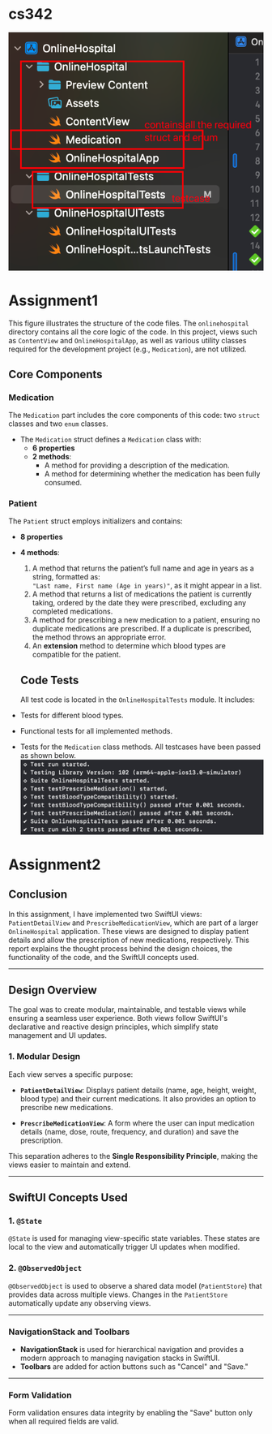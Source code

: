 # cs342
![image](img.jpg)
# Assignment1
This figure illustrates the structure of the code files. The `onlinehospital` directory contains all the core logic of the code. In this project, views such as `ContentView` and `OnlineHospitalApp`, as well as various utility classes required for the development project (e.g., `Medication`), are not utilized.

## Core Components

### Medication
The `Medication` part includes the core components of this code: two `struct` classes and two `enum` classes.

- The `Medication` struct defines a `Medication` class with:
  - **6 properties**
  - **2 methods**:
    - A method for providing a description of the medication.
    - A method for determining whether the medication has been fully consumed.

### Patient
The `Patient` struct employs initializers and contains:

- **8 properties**
- **4 methods**:
  1. A method that returns the patient’s full name and age in years as a string, formatted as:  
     `"Last name, First name (Age in years)"`, as it might appear in a list.
  2. A method that returns a list of medications the patient is currently taking, ordered by the date they were prescribed, excluding any completed medications.
  3. A method for prescribing a new medication to a patient, ensuring no duplicate medications are prescribed. If a duplicate is prescribed, the method throws an appropriate error.
  4. An **extension** method to determine which blood types are compatible for the patient.

  ## Code Tests
  All test code is located in the `OnlineHospitalTests` module. It includes:

- Tests for different blood types.
- Functional tests for all implemented methods.
- Tests for the `Medication` class methods.
  All testcases have been passed as shown below.
  ![image](test.jpg)


# Assignment2

## Conclusion

In this assignment, I have implemented two SwiftUI views: `PatientDetailView` and `PrescribeMedicationView`, which are part of a larger `OnlineHospital` application. These views are designed to display patient details and allow the prescription of new medications, respectively. This report explains the thought process behind the design choices, the functionality of the code, and the SwiftUI concepts used.

---

## Design Overview

The goal was to create modular, maintainable, and testable views while ensuring a seamless user experience. Both views follow SwiftUI's declarative and reactive design principles, which simplify state management and UI updates.

### 1. Modular Design

Each view serves a specific purpose:

- **`PatientDetailView`**: Displays patient details (name, age, height, weight, blood type) and their current medications. It also provides an option to prescribe new medications.

- **`PrescribeMedicationView`**: A form where the user can input medication details (name, dose, route, frequency, and duration) and save the prescription.

This separation adheres to the **Single Responsibility Principle**, making the views easier to maintain and extend.

---

## SwiftUI Concepts Used

### 1. `@State`

`@State` is used for managing view-specific state variables. These states are local to the view and automatically trigger UI updates when modified. 
### 2. `@ObservedObject`
`@ObservedObject` is used to observe a shared data model (`PatientStore`) that provides data across multiple views. Changes in the `PatientStore` automatically update any observing views.

---

### NavigationStack and Toolbars
- **NavigationStack** is used for hierarchical navigation and provides a modern approach to managing navigation stacks in SwiftUI.
- **Toolbars** are added for action buttons such as "Cancel" and "Save."

---

### Form Validation
Form validation ensures data integrity by enabling the "Save" button only when all required fields are valid.




